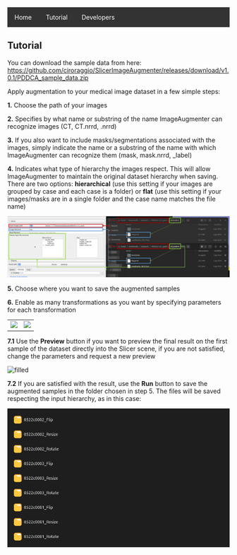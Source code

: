 <style>
.navbar {
  list-style-type: none;
  margin: 0;
  padding: 0;
  overflow: hidden;
  background-color: #333;
}

.navbar li {  /* Target nested elements within the navbar */
  float: left;
}

.navbar li a {  /* Target links within the navbar */
  display: block;
  color: white;
  text-align: center;
  padding: 14px 16px;
  text-decoration: none;
}

/* Change the link color to #111 (black) on hover */
li a:hover {
  background-color: #111;
}
</style>

<ul class="navbar">
  <li><a href="https://ciroraggio.github.io/SlicerImageAugmenter/index">Home</a></li>
  <li><a href="https://ciroraggio.github.io/SlicerImageAugmenter/tutorial">Tutorial</a></li>
  <li><a href="https://ciroraggio.github.io/SlicerImageAugmenter/developers">Developers</a></li>
</ul>

## Tutorial
You can download the sample data from here: https://github.com/ciroraggio/SlicerImageAugmenter/releases/download/v1.0.1/PDDCA_sample_data.zip

Apply augmentation to your medical image dataset in a few simple steps:

**1.** Choose the path of your images

**2.** Specifies by what name or substring of the name ImageAugmenter can recognize images (CT, CT.nrrd, .nrrd)

**3.** If you also want to include masks/segmentations associated with the images, simply indicate the name or a substring of the name with which ImageAugmenter can recognize them (mask, mask.nrrd, _label)

**4.** Indicates what type of hierarchy the images respect. This will allow ImageAugmenter to maintain the original dataset hierarchy when saving. There are two options: **hierarchical** (use this setting if your images are grouped by case and each case is a folder) or **flat** (use this setting if your images/masks are in a single folder and the case name matches the file name)

<center>            
<img src="https://raw.githubusercontent.com/ciroraggio/SlicerImageAugmenter/main/assets/SlicerImageAugmenterInputExample.png">
</center>

**5.** Choose where you want to save the augmented samples

**6.** Enable as many transformations as you want by specifying parameters for each transformation

<table>
    <tr>
        <td>
            <img src="https://raw.githubusercontent.com/ciroraggio/SlicerImageAugmenter/main/assets/SlicerImageAugmenterEnableTransformsExample1.png">
        </td>
        <td>
            <img src="https://raw.githubusercontent.com/ciroraggio/SlicerImageAugmenter/main/assets/SlicerImageAugmenterEnableTransformsExample2.png">
        </td>
    </tr>
</table>

**7.1** Use the **Preview** button if you want to preview the final result on the first sample of the dataset directly into the Slicer scene, if you are not satisfied, change the parameters and request a new preview

![filled](https://raw.githubusercontent.com/ciroraggio/SlicerImageAugmenter/main/assets/SlicerImageAugmenterScreen.png)

**7.2** If you are satisfied with the result, use the **Run** button to save the augmented samples in the folder chosen in step 5. The files will be saved respecting the input hierarchy, as in this case:

![output_folder](https://raw.githubusercontent.com/ciroraggio/SlicerImageAugmenter/main/assets/SlicerImageAugmenterOutputExample.png)
